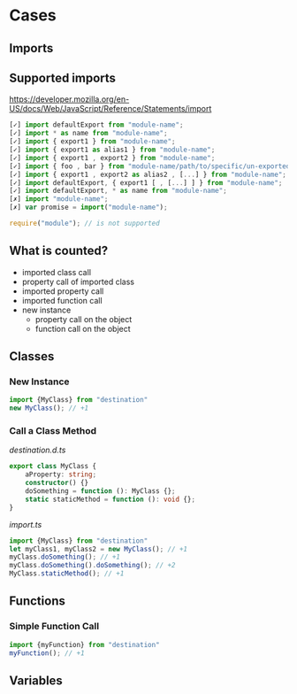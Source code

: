 # Cases

## Imports

## Supported imports
https://developer.mozilla.org/en-US/docs/Web/JavaScript/Reference/Statements/import
```typescript
[✓] import defaultExport from "module-name";
[✓] import * as name from "module-name";
[✓] import { export1 } from "module-name";
[✓] import { export1 as alias1 } from "module-name";
[✓] import { export1 , export2 } from "module-name"; 
[✓] import { foo , bar } from "module-name/path/to/specific/un-exported/file";
[✓] import { export1 , export2 as alias2 , [...] } from "module-name";
[✓] import defaultExport, { export1 [ , [...] ] } from "module-name";
[✓] import defaultExport, * as name from "module-name";
[✗] import "module-name";
[✗] var promise = import("module-name");
```
```typescript
require("module"); // is not supported
```

## What is counted?

- imported class call
- property call of imported class
- imported property call
- imported function call
- new instance
    - property call on the object
    - function call on the object

## Classes

### New Instance

```typescript
import {MyClass} from "destination"
new MyClass(); // +1
```

### Call a Class Method

*destination.d.ts*
```typescript
export class MyClass {
    aProperty: string;
    constructor() {}
    doSomething = function (): MyClass {};
    static staticMethod = function (): void {};
}
```
*import.ts*
```typescript
import {MyClass} from "destination"
let myClass1, myClass2 = new MyClass(); // +1
myClass.doSomething(); // +1
myClass.doSomething().doSomething(); // +2
MyClass.staticMethod(); // +1
```

## Functions

### Simple Function Call

```typescript
import {myFunction} from "destination"
myFunction(); // +1
```

## Variables